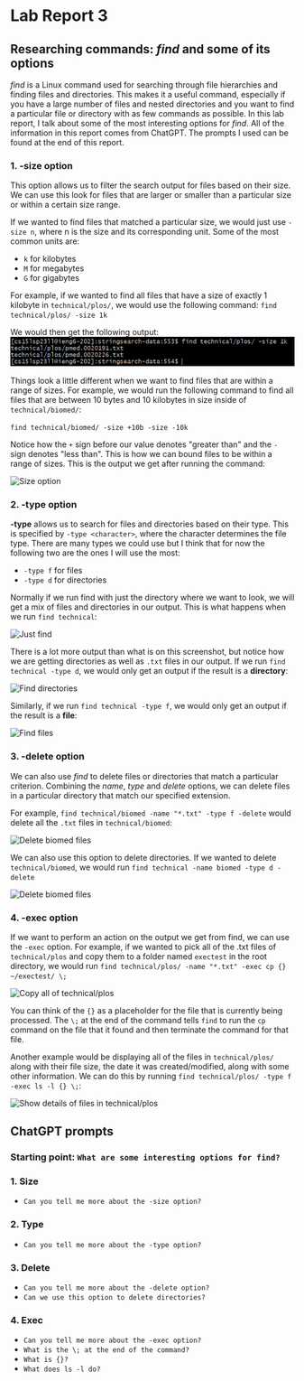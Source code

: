 # Lab Report 3

## Researching commands: *find* and some of its options

*find* is a Linux command used for searching through file hierarchies and finding files and directories. 
This makes it a useful command, especially if you have a large number of files and nested directories and you want to find a particular file or directory with as few commands as possible.
In this lab report, I talk about some of the most interesting options for *find*. All of the information in this report comes from ChatGPT. The prompts I used can be found at the end of this report.

### 1. __-size__ option

This option allows us to filter the search output for files based on their size. We can use this look for files that are larger or smaller than a particular size or within a certain size range.

If we wanted to find files that matched a particular size, we would just use ```-size n```, where n is the size and its corresponding unit. Some of the most common units are:
- ```k``` for kilobytes
- ```M``` for megabytes
- ```G``` for gigabytes

For example, if we wanted to find all files that have a size of exactly 1 kilobyte in ```technical/plos/```, we would use the following command: ```find technical/plos/ -size 1k```

We would then get the following output:
![Size option](sizeoutput2.png) 


Things look a little different when we want to find files that are within a range of sizes.
For example, we would run the following command to find all files that are between 10 bytes and 10 kilobytes in size inside of ```technical/biomed/```: 

```find technical/biomed/ -size +10b -size -10k```

Notice how the ```+``` sign before our value denotes "greater than" and the ```-``` sign denotes "less than". This is how we can bound files to be within a range of sizes.
This is the output we get after running the command: 

![Size option](sizeoutput1.png) 


### 2. __-type__ option

__-type__ allows us to search for files and directories based on their type. This is specified by ```-type <character>```, where the character determines the file type. There are many types  we could use but I think that for now the following two are the ones I will use the most:
- ```-type f``` for files
- ```-type d``` for directories

Normally if we run find with just the directory where we want to look, we will get a mix of files and directories in our output. This is what happens when we run ```find technical```:

![Just find](typeoutput.png)



There is a lot more output than what is on this screenshot, but notice how we are getting directories as well as ```.txt``` files in our output. 
If we run ```find technical -type d```, we would only get an output if the result is a __directory__:

![Find directories](typeoutput1.png)



Similarly, if we run ```find technical -type f```, we would only get an output if the result is a __file__:

![Find files](typeoutput2.png)



### 3. __-delete__ option
We can also use *find* to delete files or directories that match a particular criterion. Combining the *name*, *type* and *delete* options, we can delete files in a particular directory that match our specified extension.

For example, ```find technical/biomed -name "*.txt" -type f -delete``` would delete all the ```.txt``` files in ```technical/biomed```:

![Delete biomed files](deleteoutput1.png)


We can also use this option to delete directories. If we wanted to delete ```technical/biomed```, we would run ```find technical -name biomed -type d -delete```

![Delete biomed files](deleteoutput2.png)


### 4. -exec option
If we want to perform an action on the output we get from find, we can use the ```-exec``` option. For example, if we wanted to pick all of the .txt files of ```technical/plos``` and copy them to a folder named ```exectest``` in the root directory, we would run ```find technical/plos/ -name "*.txt" -exec cp {} ~/exectest/ \;```

![Copy all of technical/plos](execoutput1.png)


You can think of the ```{}``` as a placeholder for the file that is currently being processed. The ```\;``` at the end of the command tells ```find``` to run the ```cp``` command on the file that it found and then terminate the command for that file.

Another example would be displaying all of the files in ```technical/plos/``` along with their file size, the date it was created/modified, along with some other information. We can do this by running ```find technical/plos/ -type f -exec ls -l {} \;```:

![Show details of files in technical/plos](execoutput2.png)


## ChatGPT prompts

### Starting point: ```What are some interesting options for find?```
### 1. Size
- ```Can you tell me more about the -size option?```
### 2. Type
- ```Can you tell me more about the -type option?```
### 3. Delete
- ```Can you tell me more about the -delete option?```
- ```Can we use this option to delete directories?```
### 4. Exec
- ```Can you tell me more about the -exec option?```
- ```What is the \; at the end of the command?```
- ```What is {}?```
- ```What does ls -l do?```


  
